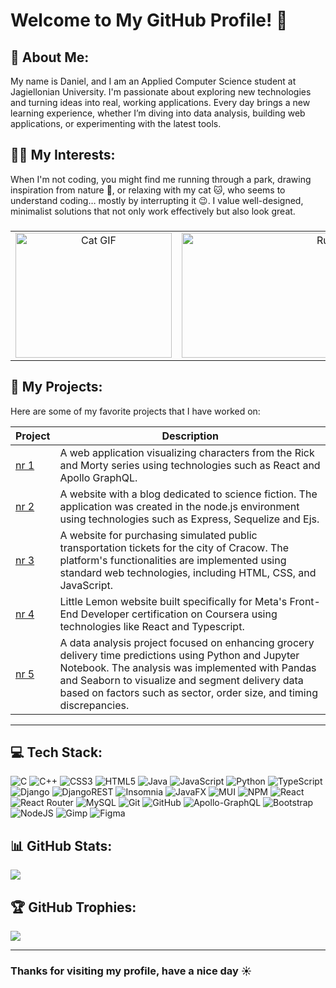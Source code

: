 # Welcome to My GitHub Profile! 👋 

## 💫 About Me:

My name is Daniel, and I am an Applied Computer Science student at Jagiellonian University. I'm passionate about exploring new technologies and turning ideas into real, working applications. Every day brings a new learning experience, whether I’m diving into data analysis, building web applications, or experimenting with the latest tools.

## 👨‍💻 My Interests:
When I'm not coding, you might find me running through a park, drawing inspiration from nature 🌲, or relaxing with my cat 🐱, who seems to understand coding… mostly by interrupting it 😉. I value well-designed, minimalist solutions that not only work effectively but also look great.

###

<table style="width: 100%; text-align: center;">
    <tr>
        <td style="width: 25%;">
            <img src="https://media.giphy.com/media/VbnUQpnihPSIgIXuZv/giphy.gif" alt="Cat GIF" style="width: 250px; height: 200px;" />
        </td>
        <td style="width: 50%;">
            <img src="https://i.giphy.com/media/v1.Y2lkPTc5MGI3NjExNmI1ajE0NzQyZ3FibWE5ZzEyOWZ1Z2VveGo1bnBrbXRxdHJlbWx2NSZlcD12MV9pbnRlcm5hbF9naWZfYnlfaWQmY3Q9Zw/Fr5LA2RCQbnVp74CxH/giphy.gif" alt="Runner GIF" style="width: 500px; height: 200px;" />
        </td>
        <td style="width: 25%;">
            <img src="https://i.giphy.com/media/v1.Y2lkPTc5MGI3NjExdnJmbW5sNDRpZTFxZ2gzY3AxbjQ0aWcwZHR3YmVwendreHN2c2ZmZSZlcD12MV9pbnRlcm5hbF9naWZfYnlfaWQmY3Q9Zw/iDCsriNfHICAlthV2q/giphy.gif" alt="Subway Surfers Icon" style="width: 250px; height: 200px;" />
        </td>
    </tr>
</table>

## 🎨 My Projects:
Here are some of my favorite projects that I have worked on:

| Project | Description |
| ------- | ----------- |
| [nr 1](https://github.com/JohnnyArachnid/Projects/tree/main/Fingoweb%20Internship%20React%20Project/project%201.1.0) | A web application visualizing characters from the Rick and Morty series using technologies such as React and Apollo GraphQL. |
| [nr 2](https://github.com/JohnnyArachnid/University/tree/main/2024-2025/Techniki%20WWW/Projekt/Projekt%202) | A website with a blog dedicated to science fiction. The application was created in the node.js environment using technologies such as Express, Sequelize and Ejs. |
| [nr 3](https://github.com/JohnnyArachnid/University/tree/main/2024-2025/Interfejsy%20Graficzne/Projekt) | A website for purchasing simulated public transportation tickets for the city of Cracow. The platform's functionalities are implemented using standard web technologies, including HTML, CSS, and JavaScript. |
| [nr 4](https://github.com/JohnnyArachnid/Courses/tree/main/Coursera-Meta-Front-End-Developer-Professional/Little-Lemon-Project-Final) | Little Lemon website built specifically for Meta's Front-End Developer certification on Coursera using technologies like React and Typescript. |
| [nr 5](https://github.com/JohnnyArachnid/Projects/tree/main/Ocado%20Internship%20Data%20Analyst%20Task) | A data analysis project focused on enhancing grocery delivery time predictions using Python and Jupyter Notebook. The analysis was implemented with Pandas and Seaborn to visualize and segment delivery data based on factors such as sector, order size, and timing discrepancies. |

---

## 💻 Tech Stack:
![C](https://img.shields.io/badge/c-%2300599C.svg?style=for-the-badge&logo=c&logoColor=white) ![C++](https://img.shields.io/badge/c++-%2300599C.svg?style=for-the-badge&logo=c%2B%2B&logoColor=white) ![CSS3](https://img.shields.io/badge/css3-%231572B6.svg?style=for-the-badge&logo=css3&logoColor=white) ![HTML5](https://img.shields.io/badge/html5-%23E34F26.svg?style=for-the-badge&logo=html5&logoColor=white) ![Java](https://img.shields.io/badge/java-%23ED8B00.svg?style=for-the-badge&logo=openjdk&logoColor=white) ![JavaScript](https://img.shields.io/badge/javascript-%23323330.svg?style=for-the-badge&logo=javascript&logoColor=%23F7DF1E) ![Python](https://img.shields.io/badge/python-3670A0?style=for-the-badge&logo=python&logoColor=ffdd54) ![TypeScript](https://img.shields.io/badge/typescript-%23007ACC.svg?style=for-the-badge&logo=typescript&logoColor=white) ![Django](https://img.shields.io/badge/django-%23092E20.svg?style=for-the-badge&logo=django&logoColor=white) ![DjangoREST](https://img.shields.io/badge/DJANGO-REST-ff1709?style=for-the-badge&logo=django&logoColor=white&color=ff1709&labelColor=gray) ![Insomnia](https://img.shields.io/badge/Insomnia-black?style=for-the-badge&logo=insomnia&logoColor=5849BE) ![JavaFX](https://img.shields.io/badge/javafx-%23FF0000.svg?style=for-the-badge&logo=javafx&logoColor=white) ![MUI](https://img.shields.io/badge/MUI-%230081CB.svg?style=for-the-badge&logo=mui&logoColor=white) ![NPM](https://img.shields.io/badge/NPM-%23CB3837.svg?style=for-the-badge&logo=npm&logoColor=white) ![React](https://img.shields.io/badge/react-%2320232a.svg?style=for-the-badge&logo=react&logoColor=%2361DAFB) ![React Router](https://img.shields.io/badge/React_Router-CA4245?style=for-the-badge&logo=react-router&logoColor=white) ![MySQL](https://img.shields.io/badge/mysql-4479A1.svg?style=for-the-badge&logo=mysql&logoColor=white) ![Git](https://img.shields.io/badge/git-%23F05033.svg?style=for-the-badge&logo=git&logoColor=white) ![GitHub](https://img.shields.io/badge/github-%23121011.svg?style=for-the-badge&logo=github&logoColor=white) ![Apollo-GraphQL](https://img.shields.io/badge/-ApolloGraphQL-311C87?style=for-the-badge&logo=apollo-graphql) ![Bootstrap](https://img.shields.io/badge/bootstrap-%238511FA.svg?style=for-the-badge&logo=bootstrap&logoColor=white) ![NodeJS](https://img.shields.io/badge/node.js-6DA55F?style=for-the-badge&logo=node.js&logoColor=white) ![Gimp](https://img.shields.io/badge/Gimp-657D8B?style=for-the-badge&logo=gimp&logoColor=FFFFFF) ![Figma](https://img.shields.io/badge/figma-%23F24E1E.svg?style=for-the-badge&logo=figma&logoColor=white)

## 📊 GitHub Stats:
![](https://github-readme-stats.vercel.app/api/top-langs/?username=JohnnyArachnid&theme=radical&hide_border=true&layout=donut-vertical)

## 🏆 GitHub Trophies:
![](https://github-profile-trophy.vercel.app/?username=JohnnyArachnid&theme=radical&no-frame=true&no-bg=true&margin-w=4)

---

### Thanks for visiting my profile, have a nice day ☀️